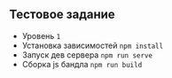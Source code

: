 ## Тестовое задание

* Уровень `1`
* Установка зависимостей `npm install`
* Запуск дев сервера `npm run serve`
* Сборка js бандла `npm run build`